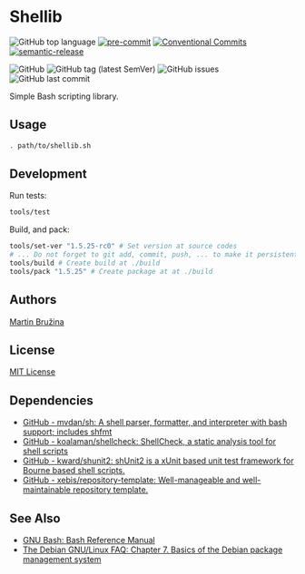 # Shellib

![GitHub top language](https://img.shields.io/github/languages/top/xebis/shellib)
[![pre-commit](https://img.shields.io/badge/pre--commit-enabled-brightgreen?logo=pre-commit&logoColor=white)](https://github.com/pre-commit/pre-commit)
[![Conventional Commits](https://img.shields.io/badge/Conventional%20Commits-1.0.0-yellow.svg)](https://conventionalcommits.org)
[![semantic-release](https://img.shields.io/badge/%20%20%F0%9F%93%A6%F0%9F%9A%80-semantic--release-e10079.svg)](https://github.com/semantic-release/semantic-release)

![GitHub](https://img.shields.io/github/license/xebis/shellib)
![GitHub tag (latest SemVer)](https://img.shields.io/github/v/tag/xebis/shellib)
![GitHub issues](https://img.shields.io/github/issues/xebis/shellib)
![GitHub last commit](https://img.shields.io/github/last-commit/xebis/shellib)

Simple Bash scripting library.

## Usage

```bash
. path/to/shellib.sh
```

## Development

Run tests:

```bash
tools/test
```

Build, and pack:

```bash
tools/set-ver "1.5.25-rc0" # Set version at source codes
# ... Do not forget to git add, commit, push, ... to make it persistent
tools/build # Create build at ./build
tools/pack "1.5.25" # Create package at at ./build
```

## Authors

[Martin Bružina](https://bruzina.cz/)

## License

[MIT License](LICENSE)

## Dependencies

- [GitHub - mvdan/sh: A shell parser, formatter, and interpreter with bash support; includes shfmt](https://github.com/mvdan/sh)
- [GitHub - koalaman/shellcheck: ShellCheck, a static analysis tool for shell scripts](https://github.com/koalaman/shellcheck)
- [GitHub - kward/shunit2: shUnit2 is a xUnit based unit test framework for Bourne based shell scripts.](https://github.com/kward/shunit2)
- [GitHub - xebis/repository-template: Well-manageable and well-maintainable repository template.](https://github.com/xebis/repository-template)

## See Also

- [GNU Bash: Bash Reference Manual](https://www.gnu.org/software/bash/manual/html_node/index.html)
- [The Debian GNU/Linux FAQ: Chapter 7. Basics of the Debian package management system](https://www.debian.org/doc/manuals/debian-faq/pkg-basics.en.html)
